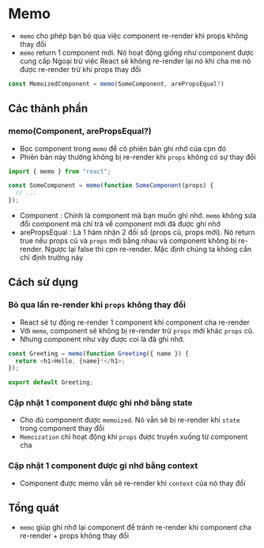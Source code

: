 # Memo

- `memo` cho phép bạn bỏ qua việc component re-render khi props không thay đổi
- `memo` return 1 component mới. Nó hoạt động giống như component được cung cấp Ngoại trừ việc React sẽ không re-render lại nó khi cha me nó được re-render trừ khi props thay đổi

```js
const MemoizedComponent = memo(SomeComponent, arePropsEqual?)
```

## Các thành phần

### memo(Component, arePropsEqual?)

- Bọc component trong `memo` để có phiên bản ghi nhớ của cpn đó
- Phiên bản này thường không bị re-render khi `props` không có sự thay đổi

```js
import { memo } from "react";

const SomeComponent = memo(function SomeComponent(props) {
  // ...
});
```

- Component : Chính là component mà bạn muốn ghi nhớ. `memo` không sửa đổi component mà chỉ trả về component mới đã được ghi nhớ
- arePropsEqual : Là 1 hàm nhận 2 đối số (props cũ, props mới). Nó return true nếu props cũ và `props` mới bằng nhau và component không bị re-render. Ngược lại false thì cpn re-render. Mặc định chúng ta không cần chỉ định trường này

## Cách sử dụng

### Bỏ qua lần re-render khi `props` không thay đổi

- React sẽ tự động re-render 1 component khi component cha re-render
- Với `memo`, component sẽ không bị re-render trừ `props` mới khác `props` cũ.
- Nhưng component như vậy được coi là đã ghi nhớ.

```js
const Greeting = memo(function Greeting({ name }) {
  return <h1>Hello, {name}!</h1>;
});

export default Greeting;
```

### Cập nhật 1 component được ghi nhớ bằng state

- Cho dù component được `memoized`. Nó vẫn sẽ bị re-render khi `state` trong component thay đổi
- `Memoization` chỉ hoạt động khi `props` được truyền xuống từ component cha

### Cập nhật 1 component được gi nhớ bằng context

- Component được memo vẫn sẽ re-render khi `context` của nó thay đổi

## Tổng quát

- `memo` giúp ghi nhớ lại component để tránh re-render khi component cha re-render + props không thay đổi
